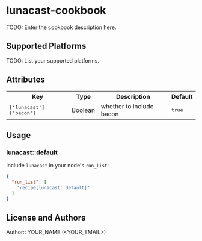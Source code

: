 # lunacast-cookbook

TODO: Enter the cookbook description here.

## Supported Platforms

TODO: List your supported platforms.

## Attributes

<table>
  <tr>
    <th>Key</th>
    <th>Type</th>
    <th>Description</th>
    <th>Default</th>
  </tr>
  <tr>
    <td><tt>['lunacast']['bacon']</tt></td>
    <td>Boolean</td>
    <td>whether to include bacon</td>
    <td><tt>true</tt></td>
  </tr>
</table>

## Usage

### lunacast::default

Include `lunacast` in your node's `run_list`:

```json
{
  "run_list": [
    "recipe[lunacast::default]"
  ]
}
```

## License and Authors

Author:: YOUR_NAME (<YOUR_EMAIL>)
